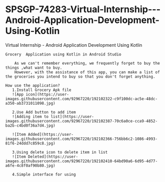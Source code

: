 # SPSGP-74283-Virtual-Internship---Android-Application-Development-Using-Kotlin

Virtual Internship - Android Application Development Using Kotlin

    Grocery  Application using Kotlin in Android Studio
        
        As we can't remember everything, we frequently forget to buy the things ,what want to buy. 
        However, with the assistance of this app, you can make a list of the groceries you intend to buy so that you don't forget anything.
     
    How use the application?
       1.Install Grocery Apk file
       ![App icon](https://user-images.githubusercontent.com/92967220/192102322-c9f100dc-ac5e-48dc-a350-ab3731011098.jpg)
       
       2.Use Add button to add item 
       ![Adding item to list](https://user-images.githubusercontent.com/92967220/192102387-70c6a0ce-cca9-4852-ba2b-c4bd0f36a7d4.jpg)

       ![Item Added](https://user-images.githubusercontent.com/92967220/192102366-756bb6c2-1086-4993-81f6-24ddd7c859c8.jpg)

       3.Using delete icon to delete item in list
       ![Item Deleted](https://user-images.githubusercontent.com/92967220/192102410-64bd90a6-6d95-4d77-a6fe-4c8f0af90b80.jpg)

       4.Simple interface for using
   
    

